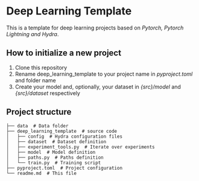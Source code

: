 # Deep Learning Template

This is a template for deep learning projects based on _Pytorch, Pytorch Lightning and Hydra_.

## How to initialize a new project

1. Clone this repository
2. Rename deep_learning_template to your project name in _pyproject.toml_ and folder name
3. Create your model and, optionally, your dataset in _{src}/model_ and _{src}/dataset_ respectively

## Project structure

    ├── data  # Data folder
    ├── deep_learning_template  # source code
    │   ├── config  # Hydra configuration files
    │   ├── dataset  # Dataset definition
    │   ├── experiment_tools.py  # Iterate over experiments
    │   ├── model  # Model definition
    │   ├── paths.py  # Paths definition
    │   └── train.py  # Training script
    ├── pyproject.toml  # Project configuration
    └── readme.md  # This file
